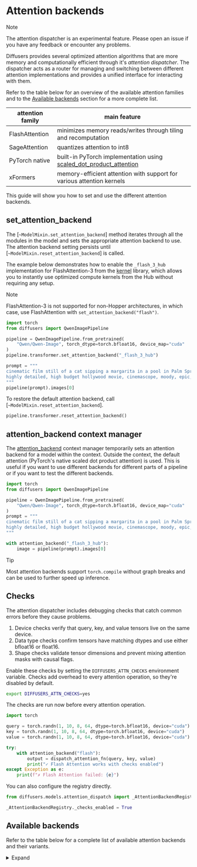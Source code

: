 <!-- Copyright 2025 The HuggingFace Team. All rights reserved.

Licensed under the Apache License, Version 2.0 (the "License"); you may not use this file except in compliance with
the License. You may obtain a copy of the License at

http://www.apache.org/licenses/LICENSE-2.0

Unless required by applicable law or agreed to in writing, software distributed under the License is distributed on
an "AS IS" BASIS, WITHOUT WARRANTIES OR CONDITIONS OF ANY KIND, either express or implied. See the License for the
specific language governing permissions and limitations under the License. -->

# Attention backends

> [!NOTE]
> The attention dispatcher is an experimental feature. Please open an issue if you have any feedback or encounter any problems.

Diffusers provides several optimized attention algorithms that are more memory and computationally efficient through it's *attention dispatcher*. The dispatcher acts as a router for managing and switching between different attention implementations and provides a unified interface for interacting with them.

Refer to the table below for an overview of the available attention families and to the [Available backends](#available-backends) section for a more complete list.

| attention family | main feature |
|---|---|
| FlashAttention | minimizes memory reads/writes through tiling and recomputation |
| SageAttention | quantizes attention to int8 |
| PyTorch native | built-in PyTorch implementation using [scaled_dot_product_attention](./fp16#scaled-dot-product-attention) |
| xFormers | memory-efficient attention with support for various attention kernels |

This guide will show you how to set and use the different attention backends.

## set_attention_backend

The [`~ModelMixin.set_attention_backend`] method iterates through all the modules in the model and sets the appropriate attention backend to use. The attention backend setting persists until [`~ModelMixin.reset_attention_backend`] is called.

The example below demonstrates how to enable the `_flash_3_hub` implementation for FlashAttention-3 from the [kernel](https://github.com/huggingface/kernels) library, which allows you to instantly use optimized compute kernels from the Hub without requiring any setup.

> [!NOTE]
> FlashAttention-3 is not supported for non-Hopper architectures, in which case, use FlashAttention with `set_attention_backend("flash")`.

```py
import torch
from diffusers import QwenImagePipeline

pipeline = QwenImagePipeline.from_pretrained(
    "Qwen/Qwen-Image", torch_dtype=torch.bfloat16, device_map="cuda"
)
pipeline.transformer.set_attention_backend("_flash_3_hub")

prompt = """
cinematic film still of a cat sipping a margarita in a pool in Palm Springs, California
highly detailed, high budget hollywood movie, cinemascope, moody, epic, gorgeous, film grain
"""
pipeline(prompt).images[0]
```

To restore the default attention backend, call [`~ModelMixin.reset_attention_backend`].

```py
pipeline.transformer.reset_attention_backend()
```

## attention_backend context manager

The [attention_backend](https://github.com/huggingface/diffusers/blob/5e181eddfe7e44c1444a2511b0d8e21d177850a0/src/diffusers/models/attention_dispatch.py#L225) context manager temporarily sets an attention backend for a model within the context. Outside the context, the default attention (PyTorch's native scaled dot product attention) is used. This is useful if you want to use different backends for different parts of a pipeline or if you want to test the different backends.

```py
import torch
from diffusers import QwenImagePipeline

pipeline = QwenImagePipeline.from_pretrained(
    "Qwen/Qwen-Image", torch_dtype=torch.bfloat16, device_map="cuda"
)
prompt = """
cinematic film still of a cat sipping a margarita in a pool in Palm Springs, California
highly detailed, high budget hollywood movie, cinemascope, moody, epic, gorgeous, film grain
"""

with attention_backend("_flash_3_hub"):
    image = pipeline(prompt).images[0]
```

> [!TIP]
> Most attention backends support `torch.compile` without graph breaks and can be used to further speed up inference.

## Checks

The attention dispatcher includes debugging checks that catch common errors before they cause problems.

1. Device checks verify that query, key, and value tensors live on the same device.
2. Data type checks confirm tensors have matching dtypes and use either bfloat16 or float16.
3. Shape checks validate tensor dimensions and prevent mixing attention masks with causal flags.

Enable these checks by setting the `DIFFUSERS_ATTN_CHECKS` environment variable. Checks add overhead to every attention operation, so they're disabled by default. 

```bash
export DIFFUSERS_ATTN_CHECKS=yes
```

The checks are run now before every attention operation.

```py
import torch

query = torch.randn(1, 10, 8, 64, dtype=torch.bfloat16, device="cuda")
key = torch.randn(1, 10, 8, 64, dtype=torch.bfloat16, device="cuda")
value = torch.randn(1, 10, 8, 64, dtype=torch.bfloat16, device="cuda")

try:
    with attention_backend("flash"):
        output = dispatch_attention_fn(query, key, value)
        print("✓ Flash Attention works with checks enabled")
except Exception as e:
    print(f"✗ Flash Attention failed: {e}")
```

You can also configure the registry directly.

```py
from diffusers.models.attention_dispatch import _AttentionBackendRegistry

_AttentionBackendRegistry._checks_enabled = True
```

## Available backends

Refer to the table below for a complete list of available attention backends and their variants.

<details>
<summary>Expand</summary>

| Backend Name | Family | Description |
|--------------|--------|-------------|
| `native` | [PyTorch native](https://docs.pytorch.org/docs/stable/generated/torch.nn.attention.SDPBackend.html#torch.nn.attention.SDPBackend) | Default backend using PyTorch's scaled_dot_product_attention |
| `flex` | [FlexAttention](https://docs.pytorch.org/docs/stable/nn.attention.flex_attention.html#module-torch.nn.attention.flex_attention) | PyTorch FlexAttention implementation |
| `_native_cudnn` | [PyTorch native](https://docs.pytorch.org/docs/stable/generated/torch.nn.attention.SDPBackend.html#torch.nn.attention.SDPBackend) | CuDNN-optimized attention |
| `_native_efficient` | [PyTorch native](https://docs.pytorch.org/docs/stable/generated/torch.nn.attention.SDPBackend.html#torch.nn.attention.SDPBackend) | Memory-efficient attention |
| `_native_flash` | [PyTorch native](https://docs.pytorch.org/docs/stable/generated/torch.nn.attention.SDPBackend.html#torch.nn.attention.SDPBackend) | PyTorch's FlashAttention |
| `_native_math` | [PyTorch native](https://docs.pytorch.org/docs/stable/generated/torch.nn.attention.SDPBackend.html#torch.nn.attention.SDPBackend) | Math-based attention (fallback) |
| `_native_npu` | [PyTorch native](https://docs.pytorch.org/docs/stable/generated/torch.nn.attention.SDPBackend.html#torch.nn.attention.SDPBackend) | NPU-optimized attention |
| `_native_xla` | [PyTorch native](https://docs.pytorch.org/docs/stable/generated/torch.nn.attention.SDPBackend.html#torch.nn.attention.SDPBackend) | XLA-optimized attention |
| `flash` | [FlashAttention](https://github.com/Dao-AILab/flash-attention) | FlashAttention-2 |
| `flash_varlen` | [FlashAttention](https://github.com/Dao-AILab/flash-attention) | Variable length FlashAttention |
| `_flash_3` | [FlashAttention](https://github.com/Dao-AILab/flash-attention) | FlashAttention-3 |
| `_flash_varlen_3` | [FlashAttention](https://github.com/Dao-AILab/flash-attention) | Variable length FlashAttention-3 |
| `_flash_3_hub` | [FlashAttention](https://github.com/Dao-AILab/flash-attention) | FlashAttention-3 from kernels |
| `sage` | [SageAttention](https://github.com/thu-ml/SageAttention) | Quantized attention (INT8 QK) |
| `sage_varlen` | [SageAttention](https://github.com/thu-ml/SageAttention) | Variable length SageAttention |
| `_sage_qk_int8_pv_fp8_cuda` | [SageAttention](https://github.com/thu-ml/SageAttention) | INT8 QK + FP8 PV (CUDA) |
| `_sage_qk_int8_pv_fp8_cuda_sm90` | [SageAttention](https://github.com/thu-ml/SageAttention) | INT8 QK + FP8 PV (SM90) |
| `_sage_qk_int8_pv_fp16_cuda` | [SageAttention](https://github.com/thu-ml/SageAttention) | INT8 QK + FP16 PV (CUDA) |
| `_sage_qk_int8_pv_fp16_triton` | [SageAttention](https://github.com/thu-ml/SageAttention) | INT8 QK + FP16 PV (Triton) |
| `xformers` | [xFormers](https://github.com/facebookresearch/xformers) | Memory-efficient attention |

</details>